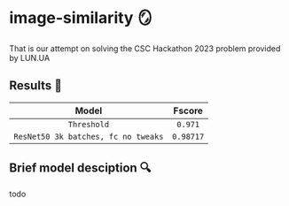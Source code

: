 # image-similarity 🪞

That is our attempt on solving the CSC Hackathon 2023 problem provided by LUN.UA

## Results 🚀
|      Model      | Fscore  |
| :-------------: | :-------: |
| `Threshold`     |  `0.971`  |
| `ResNet50 3k batches, fc no tweaks` |  `0.98717`  |


## Brief model desciption 🔍
todo
